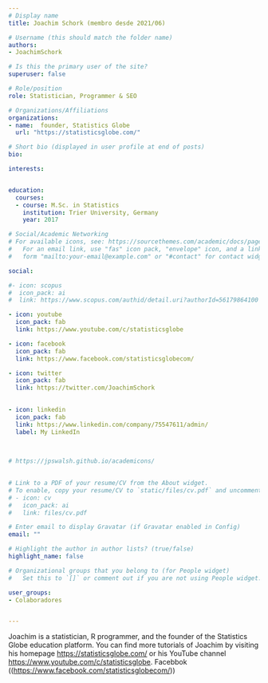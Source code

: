 ```yaml
---
# Display name
title: Joachim Schork (membro desde 2021/06)

# Username (this should match the folder name)
authors:
- JoachimSchork

# Is this the primary user of the site?
superuser: false

# Role/position
role: Statistician, Programmer & SEO

# Organizations/Affiliations
organizations:
- name:  founder, Statistics Globe
  url: "https://statisticsglobe.com/"

# Short bio (displayed in user profile at end of posts)
bio:

interests:


education:
  courses:
  - course: M.Sc. in Statistics 
    institution: Trier University, Germany
    year: 2017

# Social/Academic Networking
# For available icons, see: https://sourcethemes.com/academic/docs/page-builder/#icons
#   For an email link, use "fas" icon pack, "envelope" icon, and a link in the
#   form "mailto:your-email@example.com" or "#contact" for contact widget.

social:

#- icon: scopus
#  icon_pack: ai
#  link: https://www.scopus.com/authid/detail.uri?authorId=56179864100

- icon: youtube
  icon_pack: fab
  link: https://www.youtube.com/c/statisticsglobe

- icon: facebook
  icon_pack: fab
  link: https://www.facebook.com/statisticsglobecom/

- icon: twitter
  icon_pack: fab
  link: https://twitter.com/JoachimSchork
  

- icon: linkedin
  icon_pack: fab
  link: https://www.linkedin.com/company/75547611/admin/
  label: My LinkedIn
 

  
# https://jpswalsh.github.io/academicons/

  
# Link to a PDF of your resume/CV from the About widget.
# To enable, copy your resume/CV to `static/files/cv.pdf` and uncomment the lines below.
# - icon: cv
#   icon_pack: ai
#   link: files/cv.pdf

# Enter email to display Gravatar (if Gravatar enabled in Config)
email: ""

# Highlight the author in author lists? (true/false)
highlight_name: false

# Organizational groups that you belong to (for People widget)
#   Set this to `[]` or comment out if you are not using People widget.

user_groups:
- Colaboradores


---
```

Joachim is a statistician, R programmer, and the founder of the Statistics Globe education platform. You can find more tutorials of Joachim by visiting his homepage https://statisticsglobe.com/ or his YouTube channel https://www.youtube.com/c/statisticsglobe. Facebbok ((https://www.facebook.com/statisticsglobecom/))
